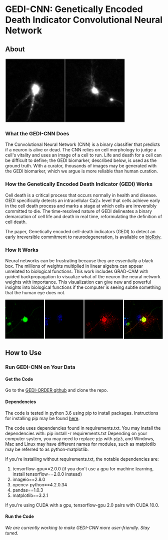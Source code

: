 # GEDI-CNN: Genetically Encoded Death Indicator Convolutional Neural Network

## About
![Neuron](/examples/neuron.png)

### What the GEDI-CNN Does

The Convolutional Neural Network (CNN) is a binary classifier that predicts if a neuron is alive or dead. The CNN relies on cell morphology to judge a cell's vitality and uses an image of a cell to run. Life and death for a cell can be difficult to define; the GEDI biomarker, described below, is used as the ground truth. With a curator, thousands of images may be generated with the GEDI biomarker, which we argue is more reliable than human curation. 

### How the Genetically Encoded Death Indicator (GEDI) Works

Cell death is a critical process that occurs normally in health and disease. GEDI specifically detects an intracellular Ca2+ level that cells achieve early in the cell death process and marks a stage at which cells are irreversibly committed to die. The time-resolved nature of GEDI delineates a binary demarcation of cell life and death in real time, reformulating the definition of cell death. 

The paper, Genetically encoded cell-death indicators (GEDI) to detect an early irreversible commitment to neurodegeneration, is available on [bioRxiv](https://www.biorxiv.org/content/10.1101/726588v1).

### How It Works

Neural networks can be frustrating because they are essentially a black box. The millions of weights multiplied in linear algebra can appear unrelated to biological functions. This work includes GRAD-CAM with guided backpropagation to visualize what of the neuron the neural network weights with importance. This visualization can give new and powerful insights into biological functions if the computer is seeing subtle something that the human eye does not. 

![Gradcam](/examples/gradcam.png)

## How to Use

### Run GEDI-CNN on Your Data

#### Get the Code
Go to the [GEDI-ORDER github](https://github.com/finkbeiner-lab/GEDI-ORDER) and clone the repo. 

#### Dependencies
The code is tested in python 3.6 using pip to install packages. Instructions for installing pip may be found [here](https://pip.pypa.io/en/stable/installing/).

The code uses dependencies found in requirements.txt. You may install the dependencies with:
    pip install -r requirements.txt
Depending on your computer system, you may need to replace `pip` with `pip3`, and Windows, Mac and Linux may have different names for modules, such as matplotlib may be referred to as python-matplotlib.

If you're installing without requirements.txt, the notable dependencies are:
1. tensorflow-gpu==2.0.0 (if you don't use a gpu for machine learning, install tensorflow==2.0.0 instead)
2. imageio==2.8.0
3. opencv-python==4.2.0.34
4. pandas==1.0.3
5. matplotlib==3.2.1

If you're using CUDA with a gpu, tensorflow-gpu 2.0 pairs with CUDA 10.0. 

#### Run the Code 
_We are currently working to make GEDI-CNN more user-friendly. Stay tuned._

